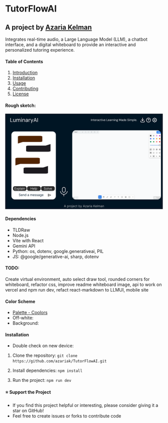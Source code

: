 # TutorFlowAI
## A project by [Azaria Kelman]((mailto:azaria.kelman@mail.utoronto.ca))
Integrates real-time audio, a Large Language Model (LLM), a chatbot interface, and a digital whiteboard to provide an interactive and personalized tutoring experience.

#### Table of Contents
1. [Introduction](#TutorFlowAI)
2. [Installation](#installation)
3. [Usage](#usage)
4. [Contributing](#contributing)
5. [License](#license)


#### Rough sketch:
![Figma](Figma.png)

#### Dependencies
- TLDRaw
- Node.js
- Vite with React
- Gemini API
- Python: os, dotenv, google.generativeai, PIL
- JS: @google/generative-ai, sharp, dotenv

#### TODO: 
Create virtual environment,  auto select draw tool, rounded corners for whiteboard, refactor css, improve readme
whiteboard image, api to work on vercel and npm run dev, refact react-markdown to LLMUI, mobile site

#### Color Scheme
-  [Palette - Coolors](https://coolors.co/palette/001524-15616d-ffecd1-ff7d00-78290f)
- Off-white:
- Background:

#### Installation
- Double check on new device:
1. Clone the repository: `git clone https://github.com/azariak/TutorFlowAI.git`

2. Install dependencies: `npm install`

3. Run the project: `npm run dev`



#### ⭐ Support the Project
- If you find this project helpful or interesting, please consider giving it a star on GitHub! 
- Feel free to create issues or forks to contribute code
